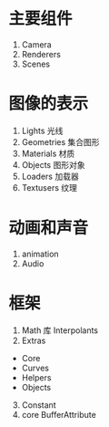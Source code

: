 # 主要组件

1. Camera
2. Renderers
3. Scenes

# 图像的表示

1. Lights 光线
2. Geometries 集合图形
3. Materials 材质
4. Objects 图形对象
5. Loaders 加载器
6. Textusers 纹理

# 动画和声音

1. animation
2. Audio

# 框架

1. Math 库 Interpolants
2. Extras

- Core
- Curves
- Helpers
- Objects

3. Constant
4. core BufferAttribute
